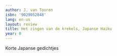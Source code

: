 ```yaml
---
author: J. van Tooren
isbn: '9029052848'
lang: en-us
layout: review
title: Het zingen van de krekels, Japanse Haiku
year: 0
---
```

Korte Japanse gedichtjes
